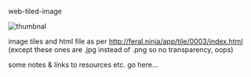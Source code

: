 web-tiled-image

![thumbnal](https://github.com/cruft-ninja/web-tiled-image/blob/master/0001/tiles/0_0_0.jpg)

image tiles and html file as per http://feral.ninja/app/tile/0003/index.html  
(except these ones are .jpg instead of .png so no transparency, oops)

some notes & links to resources etc. go here...








